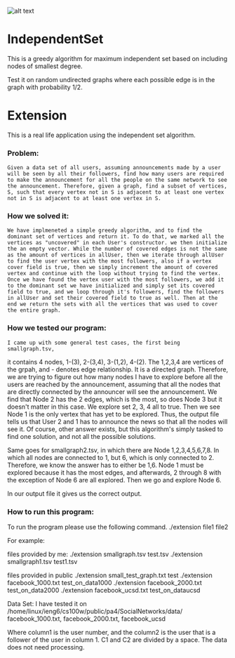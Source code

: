 ![alt text](https://user-images.githubusercontent.com/17519982/30360875-cf3169b6-9808-11e7-8d0b-8bc837974acf.png)
# IndependentSet
This is a greedy algorithm for maximum independent set based on including nodes of smallest degree. 

Test it on random undirected graphs where each possible edge is in the graph with probability 1/2.

# Extension

This is a real life application using the independent set algorithm.

### Problem: 
	Given a data set of all users, assuming announcements made by a user will be seen by all their followers, find how many users are required to make the announcement for all the people on the same network to see the announcement. Therefore, given a graph, find a subset of vertices, S, such that every vertex not in S is adjacent to at least one vertex not in S is adjacent to at least one vertex in S.

### How we solved it: 
	We have implmeneted a simple greedy algorithm, and to find the dominant set of vertices and return it. To do that, we marked all the vertices as "uncovered" in each User's constructor. we then initialize the an empty vector. While the number of covered edges is not the same as the amount of vertices in allUser, then we iterate through allUser to find the user vertex with the most followers, also if a vertex cover field is true, then we simply increment the amount of covered vertex and continue with the loop without trying to find the vertex.
	Once we have found the vertex user with the most followers, we add it to the dominant set we have initialized and simply set its covered field to true, and we loop through it's followers, find the followers in allUser and set their covered field to true as well. Then at the end we return the sets with all the vertices that was used to cover the entire graph.


### How we tested our program:
	I came up with some general test cases, the first being smallgraph.tsv,
it contains 4 nodes, 1-(3), 2-(3,4), 3-(1,2), 4-(2). The 1,2,3,4 are vertices
of the grpah, and - denotes edge relationship. It is a directed graph.
Therefore, we are trying to figure out how many nodes I have to explore before
all the users are reached by the announcement, assuming that all the nodes
that are directly connected by the announcer will see the announcement.
We find that Node 2 has the 2 edges, which is the most, so does Node 3 but it 
doesn't matter in this case. We explore set 2, 3, 4 all to true. Then we see
Node 1 is the only vertex that has yet to be explored. Thus, the output file
tells us that User 2 and 1 has to announce the news so that all the nodes
will see it. Of course, other answer exists, but this algorithm's simply tasked
to find one solution, and not all the possible solutions.

  Same goes for smallgraph2.tsv, in which there are Node 1,2,3,4,5,6,7,8. In which
all nodes are connected to 1, but 6, which is only connected to 2.
Therefore, we know the answer has to either be 1,6. Node 1 must be
explored because it has the most edges, and afterwards, 2 through 8 with the
exception of Node 6 are all explored. Then we go and explore Node 6. 

In our output file it gives us the correct output. 


### How to run this program:

To run the program please use the following command.
./extension file1 file2

For example:

files provided by me:
./extension smallgraph.tsv test.tsv
./extension smallgraph1.tsv test1.tsv

files provided in public
./extension small_test_graph.txt test
./extension facebook_1000.txt test_on_data1000
./extension facebook_2000.txt test_on_data2000
./extension facebook_ucsd.txt test_on_dataucsd

Data Set:
I have tested it on /home/linux/ieng6/cs100w/public/pa4/SocialNetworks/data/
facebook_1000.txt, facebook_2000.txt, facebook_ucsd

Where column1 is the user number, and the column2 is the
user that is a follower of the user in column 1. C1 and C2 are divided by a
space. The data does not need processing. 
